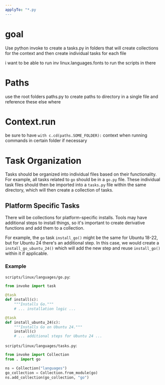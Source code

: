 ```yaml
---
applyTo: "*.py
---
```


# goal 

Use python invoke to create a tasks.py in folders  that will create collections for the context and then create individual tasks for each file 


i want to be able to run inv linux.languages.fonts to run the scripts in there


# Paths
use the root folders paths.py to create paths to directory in a single file and reference these else where


# Context.run

be sure to have `with c.cd(paths.SOME_FOLDER):` context when running commands in certain folder if necessary

# Task Organization

Tasks should be organized into individual files based on their functionality. For example, all tasks related to `go` should be in a `go.py` file. These individual task files should then be imported into a `tasks.py` file within the same directory, which will then create a collection of tasks.

## Platform Specific Tasks

There will be collections for platform-specific installs. Tools may have additional steps to install things, so it's important to create derivative functions and add them to a collection.

For example, the `go` task `install_go()` might be the same for Ubuntu 18-22, but for Ubuntu 24 there's an additional step. In this case, we would create a `install_go_ubuntu_24()` which will add the new step and reuse `install_go()` within it if applicable.

### Example

`scripts/linux/languages/go.py`:
```python
from invoke import task

@task
def install(c):
    """Installs Go."""
    # ... installation logic ...

@task
def install_ubuntu_24(c):
    """Installs Go on Ubuntu 24."""
    install(c)
    # ... additional steps for Ubuntu 24 ...
```

`scripts/linux/languages/tasks.py`:
```python
from invoke import Collection
from . import go

ns = Collection("languages")
go_collection = Collection.from_module(go)
ns.add_collection(go_collection, "go")
```

